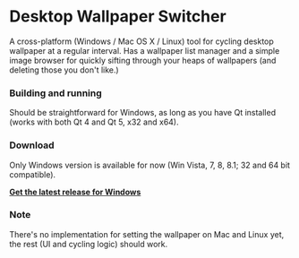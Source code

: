 Desktop Wallpaper Switcher
==========================

A cross-platform (Windows / Mac OS X / Linux) tool for cycling desktop wallpaper at a regular interval. Has a wallpaper list manager and a simple image browser for quickly sifting through your heaps of wallpapers (and deleting those you don't like.)

### Building and running
Should be straightforward for Windows, as long as you have Qt installed (works with both Qt 4 and Qt 5, x32 and x64). 

### Download
Only Windows version is available for now (Win Vista, 7, 8, 8.1; 32 and 64 bit compatible).

**<a href="https://github.com/VioletGiraffe/desktop-wallpaper-switcher/releases/latest">Get the latest release for Windows</a>**

### Note
There's no implementation for setting the wallpaper on Mac and Linux yet, the rest (UI and cycling logic) should work.
